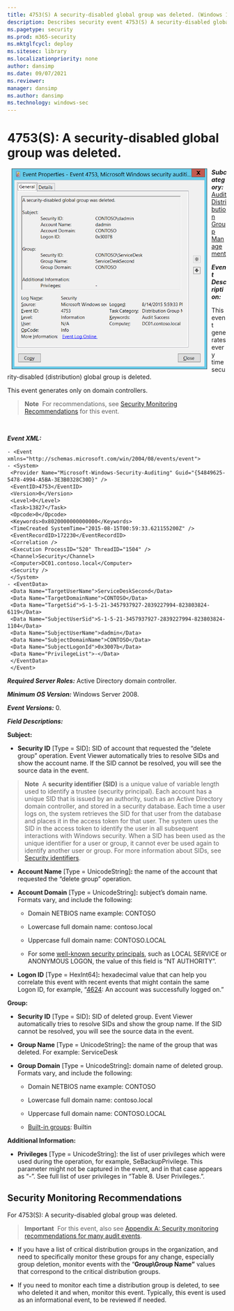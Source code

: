 ```yaml
---
title: 4753(S) A security-disabled global group was deleted. (Windows 10)
description: Describes security event 4753(S) A security-disabled global group was deleted.
ms.pagetype: security
ms.prod: m365-security
ms.mktglfcycl: deploy
ms.sitesec: library
ms.localizationpriority: none
author: dansimp
ms.date: 09/07/2021
ms.reviewer: 
manager: dansimp
ms.author: dansimp
ms.technology: windows-sec
---
```


# 4753(S): A security-disabled global group was deleted.


<img src="images/event-4753.png" alt="Event 4753 illustration" width="449" height="461" hspace="10" align="left" />

***Subcategory:***&nbsp;[Audit Distribution Group Management](audit-distribution-group-management.md)

***Event Description:***

This event generates every time security-disabled (distribution) global group is deleted.

This event generates only on domain controllers.

> **Note**&nbsp;&nbsp;For recommendations, see [Security Monitoring Recommendations](#security-monitoring-recommendations) for this event.

<br clear="all">

***Event XML:***
```
- <Event xmlns="http://schemas.microsoft.com/win/2004/08/events/event">
- <System>
 <Provider Name="Microsoft-Windows-Security-Auditing" Guid="{54849625-5478-4994-A5BA-3E3B0328C30D}" /> 
 <EventID>4753</EventID> 
 <Version>0</Version> 
 <Level>0</Level> 
 <Task>13827</Task> 
 <Opcode>0</Opcode> 
 <Keywords>0x8020000000000000</Keywords> 
 <TimeCreated SystemTime="2015-08-15T00:59:33.621155200Z" /> 
 <EventRecordID>172230</EventRecordID> 
 <Correlation /> 
 <Execution ProcessID="520" ThreadID="1504" /> 
 <Channel>Security</Channel> 
 <Computer>DC01.contoso.local</Computer> 
 <Security /> 
 </System>
- <EventData>
 <Data Name="TargetUserName">ServiceDeskSecond</Data> 
 <Data Name="TargetDomainName">CONTOSO</Data> 
 <Data Name="TargetSid">S-1-5-21-3457937927-2839227994-823803824-6119</Data> 
 <Data Name="SubjectUserSid">S-1-5-21-3457937927-2839227994-823803824-1104</Data> 
 <Data Name="SubjectUserName">dadmin</Data> 
 <Data Name="SubjectDomainName">CONTOSO</Data> 
 <Data Name="SubjectLogonId">0x3007b</Data> 
 <Data Name="PrivilegeList">-</Data> 
 </EventData>
 </Event>

```

***Required Server Roles:*** Active Directory domain controller.

***Minimum OS Version:*** Windows Server 2008.

***Event Versions:*** 0.

***Field Descriptions:***

**Subject:**

-   **Security ID** \[Type = SID\]**:** SID of account that requested the “delete group” operation. Event Viewer automatically tries to resolve SIDs and show the account name. If the SID cannot be resolved, you will see the source data in the event.

> **Note**&nbsp;&nbsp;A **security identifier (SID)** is a unique value of variable length used to identify a trustee (security principal). Each account has a unique SID that is issued by an authority, such as an Active Directory domain controller, and stored in a security database. Each time a user logs on, the system retrieves the SID for that user from the database and places it in the access token for that user. The system uses the SID in the access token to identify the user in all subsequent interactions with Windows security. When a SID has been used as the unique identifier for a user or group, it cannot ever be used again to identify another user or group. For more information about SIDs, see [Security identifiers](/windows/access-protection/access-control/security-identifiers).

-   **Account Name** \[Type = UnicodeString\]**:** the name of the account that requested the “delete group” operation.

-   **Account Domain** \[Type = UnicodeString\]**:** subject’s domain name. Formats vary, and include the following:

    -   Domain NETBIOS name example: CONTOSO

    -   Lowercase full domain name: contoso.local

    -   Uppercase full domain name: CONTOSO.LOCAL

    -   For some [well-known security principals](/windows/security/identity-protection/access-control/security-identifiers), such as LOCAL SERVICE or ANONYMOUS LOGON, the value of this field is “NT AUTHORITY”.

-   **Logon ID** \[Type = HexInt64\]**:** hexadecimal value that can help you correlate this event with recent events that might contain the same Logon ID, for example, “[4624](event-4624.md): An account was successfully logged on.”

**Group:**

-   **Security ID** \[Type = SID\]**:** SID of deleted group. Event Viewer automatically tries to resolve SIDs and show the group name. If the SID cannot be resolved, you will see the source data in the event.

-   **Group Name** \[Type = UnicodeString\]**:** the name of the group that was deleted. For example: ServiceDesk

-   **Group Domain** \[Type = UnicodeString\]**:** domain name of deleted group. Formats vary, and include the following:

    -   Domain NETBIOS name example: CONTOSO

    -   Lowercase full domain name: contoso.local

    -   Uppercase full domain name: CONTOSO.LOCAL

    -   [Built-in groups](/previous-versions/windows/it-pro/windows-server-2008-R2-and-2008/dn169025(v=ws.10)): Builtin

**Additional Information:**

-   **Privileges** \[Type = UnicodeString\]: the list of user privileges which were used during the operation, for example, SeBackupPrivilege. This parameter might not be captured in the event, and in that case appears as “-”. See full list of user privileges in “Table 8. User Privileges.”.

## Security Monitoring Recommendations

For 4753(S): A security-disabled global group was deleted.

> **Important**&nbsp;&nbsp;For this event, also see [Appendix A: Security monitoring recommendations for many audit events](appendix-a-security-monitoring-recommendations-for-many-audit-events.md).

-   If you have a list of critical distribution groups in the organization, and need to specifically monitor these groups for any change, especially group deletion, monitor events with the “**Group\\Group Name”** values that correspond to the critical distribution groups.

-   If you need to monitor each time a distribution group is deleted, to see who deleted it and when, monitor this event. Typically, this event is used as an informational event, to be reviewed if needed.